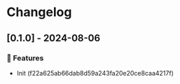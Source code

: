 # Changelog
## [0.1.0] - 2024-08-06

### :rocket: Features

- Init (f22a625ab66dab8d59a243fa20e20ce8caa4217f)

